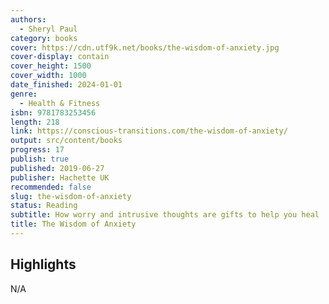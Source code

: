 ```yaml
---
authors:
  - Sheryl Paul
category: books
cover: https://cdn.utf9k.net/books/the-wisdom-of-anxiety.jpg
cover-display: contain
cover_height: 1500
cover_width: 1000
date_finished: 2024-01-01
genre:
  - Health & Fitness
isbn: 9781783253456
length: 218
link: https://conscious-transitions.com/the-wisdom-of-anxiety/
output: src/content/books
progress: 17
publish: true
published: 2019-06-27
publisher: Hachette UK
recommended: false
slug: the-wisdom-of-anxiety
status: Reading
subtitle: How worry and intrusive thoughts are gifts to help you heal
title: The Wisdom of Anxiety
---
```

## Highlights

N/A